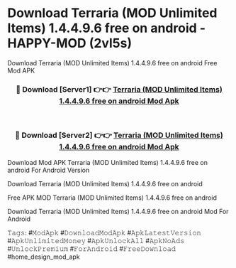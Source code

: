 # Download Terraria (MOD Unlimited Items) 1.4.4.9.6 free on android - HAPPY-MOD (2vl5s)
Download Terraria (MOD Unlimited Items) 1.4.4.9.6 free on android Free Mod APK

<div align="center">
<h3>🔴 Download [Server1] 👉👉 <a href="https://apkcomod.com?title=Terraria_(MOD_Unlimited_Items)_1.4.4.9.6_free_on_android">Terraria (MOD Unlimited Items) 1.4.4.9.6 free on android Mod Apk</a></h3><br>

<h3>🔴 Download [Server2] 👉👉 <a href="https://apkcomod.com?title=Terraria_(MOD_Unlimited_Items)_1.4.4.9.6_free_on_android">Terraria (MOD Unlimited Items) 1.4.4.9.6 free on android Mod Apk</a></h3>
</div>


Download Mod APK Terraria (MOD Unlimited Items) 1.4.4.9.6 free on android For Android Version

Download Terraria (MOD Unlimited Items) 1.4.4.9.6 free on android 

Free APK MOD Terraria (MOD Unlimited Items) 1.4.4.9.6 free on android 

Download Terraria (MOD Unlimited Items) 1.4.4.9.6 free on android Mod For Android

𝚃𝚊𝚐𝚜: #𝙼𝚘𝚍𝙰𝚙𝚔 #𝙳𝚘𝚠𝚗𝚕𝚘𝚊𝚍𝙼𝚘𝚍𝙰𝚙𝚔 #𝙰𝚙𝚔𝙻𝚊𝚝𝚎𝚜𝚝𝚅𝚎𝚛𝚜𝚒𝚘𝚗 #𝙰𝚙𝚔𝚄𝚗𝚕𝚒𝚖𝚒𝚝𝚎𝚍𝙼𝚘𝚗𝚎𝚢 #𝙰𝚙𝚔𝚄𝚗𝚕𝚘𝚌𝚔𝙰𝚕𝚕 #𝙰𝚙𝚔𝙽𝚘𝙰𝚍𝚜 #𝚄𝚗𝚕𝚘𝚌𝚔𝙿𝚛𝚎𝚖𝚒𝚞𝚖 #𝙵𝚘𝚛𝙰𝚗𝚍𝚛𝚘𝚒𝚍 #𝙵𝚛𝚎𝚎𝙳𝚘𝚠𝚗𝚕𝚘𝚊𝚍 #home_design_mod_apk
